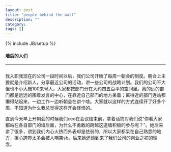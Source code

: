 ```yaml
---
layout: post
title: "people behind the wall"
description: ""
category: 
tags: []
---
```

{% include JB/setup %}

#### 墙后的人们

---

##### 
  我入职我现在的公司一段时间以后，我们公司开始了每周一朝会的制度。朝会上主要就是介绍新人，分享最近公司的活动，讲一些公司的战略计划。我们的公司不大但也不小大概100来号人，大家都按部门分在大约四五百平的空间里。离的远的部门都是远远的围着发言的中心，在靠近自己部门的地方呆着；离得近的部门连站都懒得站起来，一边工作一边听朝会在讲个啥。大家就以这样的方式连续开了好多个周，不知道为什么我总觉得这样开会怪怪的。

  直到今天早上开朝会的时候我们ceo在会议结束前，拿着话筒对我们说“你看大家都站在各自部门的墙后面，为什么不勇敢的跨越这道墙积极的参与呢？”。她后来讲了很多，讲到我们内心火热而外表却是怯弱的，所以大家都呆在自己熟悉的地方，担心跨界太多会被人嘲笑sb。后来她还谈到来了我们公司的创业之初的理念。